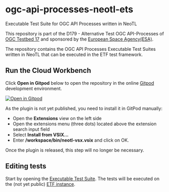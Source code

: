 # ogc-api-processes-neotl-ets
Executable Test Suite for OGC API Processes written in NeoTL

This repository is part of the D179 - Alternative Test OGC API-Processes of [OGC Testbed 17](https://www.ogc.org/projects/initiatives/t17) and sponsored by the [European Space Agency(ESA)](https://www.esa.int).

The repository contains the OGC API Processes Executable Test Suites written in NeoTL that can be executed in the ETF test framework.

## Run the Cloud Workbench

Click **Open in Gitpod** below to open the repository in the online [Gitpod](https://www.gitpod.io/docs) development environment.

[![Open in Gitpod](https://gitpod.io/button/open-in-gitpod.svg)](https://gitpod.io/#https://github.com/jonherrmann/ogc-api-processes-neotl-ets)

As the plugin is not yet published, you need to install it in GitPod manually:
- Open the **Extensions** view on the left side
- Open the extensions menu (three dots) located above the extension search input field
- Select **Install from VSIX...**
- Enter **/workspace/bin/neotl-vsx.vsix** and click on OK.

Once the plugin is released, this step will no longer be necessary.

## Editing tests

Start by opening the [Executable Test Suite](./ProcessesApi-testsuite.neotl). The tests will be executed on the (not yet public) [ETF instance](https://tb17.staging.etf-validator.com/etf-webapp/).
